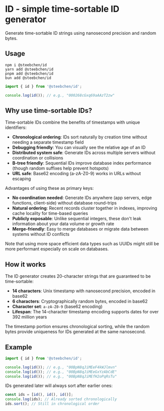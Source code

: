 # ID - simple time-sortable ID generator

Generate time-sortable ID strings using nanosecond precision and random bytes.

## Usage

```shell
npm i @steebchen/id
yarn add @steebchen/id
pnpm add @steebchen/id
bun add @steebchen/id
```

```typescript
import { id } from '@steebchen/id';

console.log(id()); // e.g., "000268cGxq69aAAzT2zw"
```

## Why use time-sortable IDs?

Time-sortable IDs combine the benefits of timestamps with unique identifiers:

- **Chronological ordering**: IDs sort naturally by creation time without needing a separate timestamp field
- **Debugging friendly**: You can visually see the relative age of an ID
- **Distributed system safe**: Generate IDs across multiple servers without coordination or collisions
- **B-tree friendly**: Sequential IDs improve database index performance (though random suffixes help prevent hotspots)
- **URL safe**: Base62 encoding (a-zA-Z0-9) works in URLs without escaping

Advantages of using these as primary keys:
- **No coordination needed**: Generate IDs anywhere (app servers, edge functions, client-side) without database round-trips
- **Natural ordering**: Recent records cluster together in indexes, improving cache locality for time-based queries
- **Publicly exposable**: Unlike sequential integers, these don't leak information about your data volume or growth rate
- **Merge-friendly**: Easy to merge databases or migrate data between systems without ID conflicts

Note that using more space efficient data types such as UUIDs might still be more performant especially on scale on databases.

## How it works

The ID generator creates 20-character strings that are guaranteed to be time-sortable:

- **14 characters**: Unix timestamp with nanosecond precision, encoded in base62
- **6 characters**: Cryptographically random bytes, encoded in base62
- **Character set**: `a-zA-Z0-9` (base62 encoding)
- **Lifespan**: The 14-character timestamp encoding supports dates for over 392 million years

The timestamp portion ensures chronological sorting, while the random bytes provide uniqueness for IDs generated at the same nanosecond.

## Example

```typescript
import { id } from '@steebchen/id';

console.log(id()); // e.g., "00BpN8qJiMEeF4kWJlmvn"
console.log(id()); // e.g., "00BpN8qJiMEeGxYzAbCdE"
console.log(id()); // e.g., "00BpN8qJiMEfH2oPqRsTu"
```

IDs generated later will always sort after earlier ones:

```typescript
const ids = [id(), id(), id()];
console.log(ids); // Already sorted chronologically
ids.sort(); // Still in chronological order
```
